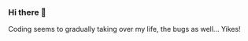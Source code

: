 ### Hi there 👋
Coding seems to gradually taking over my life, the bugs as well...
Yikes!
<!--
**GiovanniReniero/GiovanniReniero** is a ✨ _special_ ✨ repository because its `README.md` (this file) appears on your GitHub profile.

- “The answer to every adversity lies in courageously moving forward with faith.” 

- ⚡ Fun fact: Frogs have it easy, they can eat what bugs them.  
-->
